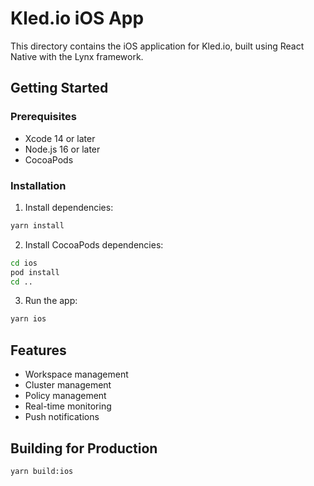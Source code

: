 # Kled.io iOS App

This directory contains the iOS application for Kled.io, built using React Native with the Lynx framework.

## Getting Started

### Prerequisites

- Xcode 14 or later
- Node.js 16 or later
- CocoaPods

### Installation

1. Install dependencies:

```bash
yarn install
```

2. Install CocoaPods dependencies:

```bash
cd ios
pod install
cd ..
```

3. Run the app:

```bash
yarn ios
```

## Features

- Workspace management
- Cluster management
- Policy management
- Real-time monitoring
- Push notifications

## Building for Production

```bash
yarn build:ios
```

